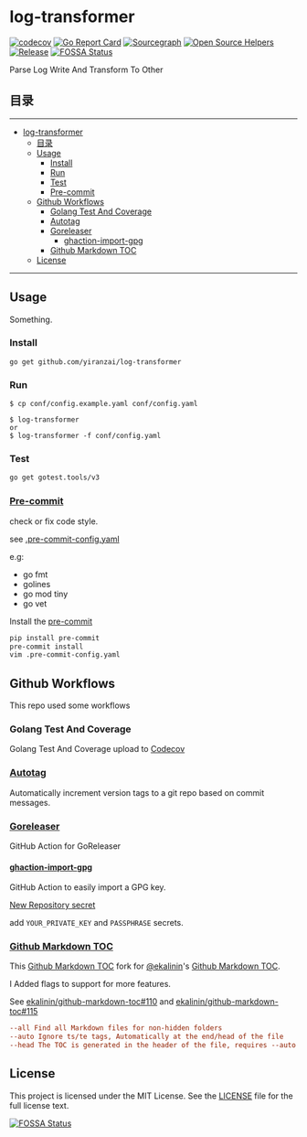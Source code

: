 # log-transformer

[![codecov](https://codecov.io/gh/yiranzai/log-transformer/branch/master/graph/badge.svg)](https://codecov.io/gh/yiranzai/log-transformer)
[![Go Report Card](https://goreportcard.com/badge/github.com/yiranzai/log-transformer)](https://goreportcard.com/report/github.com/yiranzai/log-transformer)
[![Sourcegraph](https://sourcegraph.com/github.com/yiranzai/log-transformer/-/badge.svg)](https://sourcegraph.com/github.com/yiranzai/log-transformer?badge)
[![Open Source Helpers](https://www.codetriage.com/yiranzai/log-transformer/badges/users.svg)](https://www.codetriage.com/yiranzai/log-transformer)
[![Release](https://img.shields.io/github/release/yiranzai/log-transformer.svg?style=flat-square)](https://github.com/yiranzai/log-transformer/releases)
[![FOSSA Status](https://app.fossa.com/api/projects/git%2Bgithub.com%2Fyiranzai%2Flog-transformer.svg?type=shield)](https://app.fossa.com/projects/git%2Bgithub.com%2Fyiranzai%2Flog-transformer?ref=badge_shield)

Parse Log Write And Transform To Other

## 目录

______________________________________________________________________

<!--ts-->
   * [log-transformer](#log-transformer)
      * [目录](#目录)
      * [Usage](#usage)
         * [Install](#install)
         * [Run](#run)
         * [Test](#test)
         * [<a href="https://pre-commit.com/" rel="nofollow">Pre-commit</a>](#pre-commit)
      * [Github Workflows](#github-workflows)
         * [Golang Test And Coverage](#golang-test-and-coverage)
         * [<a href="https://github.com/pantheon-systems/autotag">Autotag</a>](#autotag)
         * [<a href="https://github.com/goreleaser/goreleaser-action">Goreleaser</a>](#goreleaser)
            * [<a href="https://github.com/crazy-max/ghaction-import-gpg">ghaction-import-gpg</a>](#ghaction-import-gpg)
         * [<a href="https://github.com/yiranzai/github-markdown-toc">Github Markdown TOC</a>](#github-markdown-toc)
      * [License](#license)

<!-- Added by: runner, at: Fri Jun 24 08:30:53 UTC 2022 -->

<!--te-->

______________________________________________________________________

## Usage

Something.

### Install

```shell
go get github.com/yiranzai/log-transformer
```

### Run

```shell
$ cp conf/config.example.yaml conf/config.yaml

$ log-transformer
or
$ log-transformer -f conf/config.yaml
```

### Test

```sh
go get gotest.tools/v3
```

### [Pre-commit](https://pre-commit.com/)

check or fix code style.

see [.pre-commit-config.yaml](.pre-commit-config.yaml)

e.g:

- go fmt
- golines
- go mod tiny
- go vet

Install the [pre-commit](https://pre-commit.com/)

```sh
pip install pre-commit
pre-commit install
vim .pre-commit-config.yaml
```

## Github Workflows

This repo used some workflows

### Golang Test And Coverage

Golang Test And Coverage upload to [Codecov](https://codecov.io)

### [Autotag](https://github.com/pantheon-systems/autotag)

Automatically increment version tags to a git repo based on commit messages.

### [Goreleaser](https://github.com/goreleaser/goreleaser-action)

GitHub Action for GoReleaser

#### [ghaction-import-gpg](https://github.com/crazy-max/ghaction-import-gpg)

GitHub Action to easily import a GPG key.

[New Repository secret](https://github.com/yiranzai/golang-project-template/settings/secrets/actions/new)

add `YOUR_PRIVATE_KEY` and `PASSPHRASE` secrets.

### [Github Markdown TOC](https://github.com/yiranzai/github-markdown-toc)

This [Github Markdown TOC](https://github.com/yiranzai/github-markdown-toc) fork
for [@ekalinin](https://github.com/ekalinin)'s [Github Markdown TOC](https://github.com/ekalinin/github-markdown-toc).

I Added flags to support for more features.

See [ekalinin/github-markdown-toc#110](https://github.com/ekalinin/github-markdown-toc/issues/110)
and [ekalinin/github-markdown-toc#115](https://github.com/ekalinin/github-markdown-toc/pull/115)

```ini
--all Find all Markdown files for non-hidden folders
--auto Ignore ts/te tags, Automatically at the end/head of the file
--head The TOC is generated in the header of the file, requires --auto
```

## License

This project is licensed under the MIT License. See the [LICENSE](/LICENSE) file for the full license text.

[![FOSSA Status](https://app.fossa.com/api/projects/git%2Bgithub.com%2Fyiranzai%2Flog-transformer.svg?type=large)](https://app.fossa.com/projects/git%2Bgithub.com%2Fyiranzai%2Flog-transformer?ref=badge_large)
